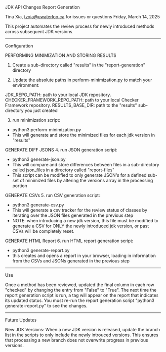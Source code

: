 JDK API Changes Report Generation

Tina Xia, tzxia@uwaterloo.ca for issues or questions
Friday, March 14, 2025

This project automates the review process for newly introduced methods across subsequent JDK versions. 

-----------

Configuration

PERFORMING MINIMIZATION AND STORING RESULTS 
1. Create a sub-directory called "results" in the "report-generation" directory 

2. Update the absolute paths in perform-minimization.py to match your environment:

JDK_REPO_PATH: path to your local JDK repository.
CHECKER_FRAMEWORK_REPO_PATH: path to your local Checker Framework repository.
RESULTS_BASE_DIR: path to the "results" sub-directory you just created 

3. run minimization script: 
- python3 perform-minimization.py
- This will generate and store the minimized files for each jdk version in "results" 

GENERATE DIFF JSONS 
4. run JSON generation script: 
- python3 generate-json.py 
- This will compare and store differences between files in a sub-directory called json_files in a directory called "report-files"
- This script can be modified to only generate JSON's for a defined sub-set of minimized files by altering the versions array in the processing portion

GENERATE CSVs
5. run CSV generation script: 
- python3 generate-csv.py 
- This will generate a csv tracker for the review status of classes by iterating over the JSON files generated in the previous step
- NOTE: when introducing a new jdk version, this file must be modified to generate a CSV for ONLY the newly introduced jdk version, or past CSVs will be completely reset. 

GENERATE HTML Report
6. run HTML report generation script: 

- python3 generate-report.py
- this creates and opens a report in your browser, loading in information from the CSVs and JSONs generated in the previous step 

-----------

Use

Once a method has been reviewed, updated the final column in each row "checked" by changing the entry from "False" to "True". The next time the report generation script is run, a tag will appear on the report that indicates its updated status. You must re-run the report generation script "python3 generate-report.py" to see the changes. 

-----------

Future Updates

New JDK Versions:
When a new JDK version is released, update the branch list in the scripts to only include the newly introuced versions. This ensures that processing a new branch does not overwrite progress in previous versions. 